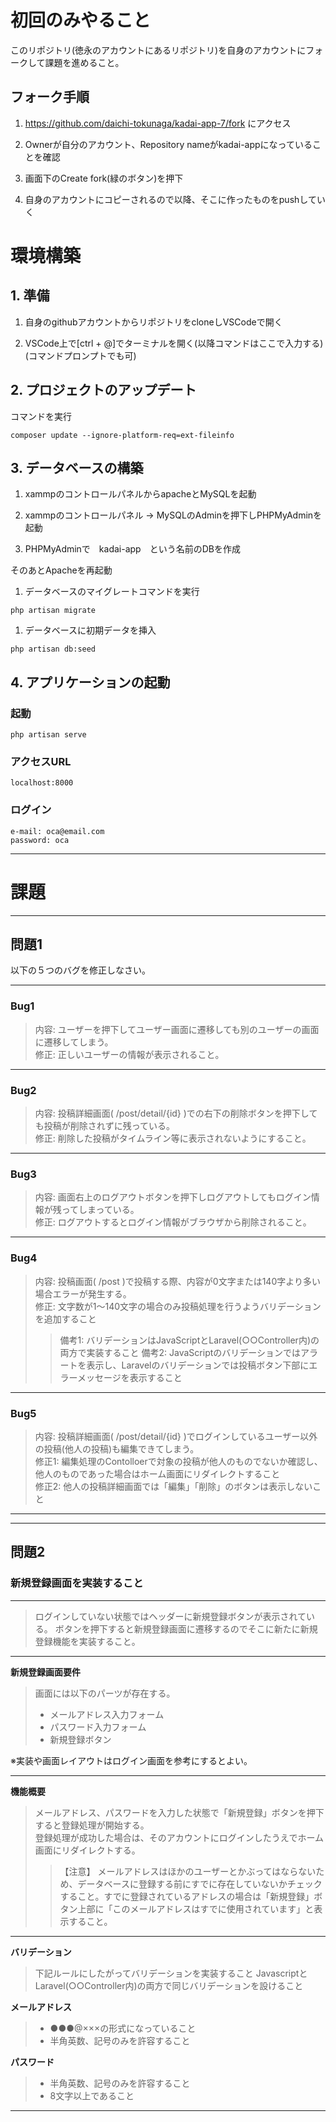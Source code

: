 <h1>初回のみやること</h1>

このリポジトリ(徳永のアカウントにあるリポジトリ)を自身のアカウントにフォークして課題を進めること。

<h2>フォーク手順</h2>

1. https://github.com/daichi-tokunaga/kadai-app-7/fork にアクセス

1. Ownerが自分のアカウント、Repository nameがkadai-appになっていることを確認

1. 画面下のCreate fork(緑のボタン)を押下

1. 自身のアカウントにコピーされるので以降、そこに作ったものをpushしていく


<h1>環境構築</h1>

<h2>1. 準備</h2>

1. 自身のgithubアカウントからリポジトリをcloneしVSCodeで開く

1. VSCode上で[ctrl + @]でターミナルを開く(以降コマンドはここで入力する)(コマンドプロンプトでも可)

<h2>2. プロジェクトのアップデート</h2>

コマンドを実行

```
composer update --ignore-platform-req=ext-fileinfo
```

<h2>3. データベースの構築</h2>

1. xammpのコントロールパネルからapacheとMySQLを起動

1. xammpのコントロールパネル -> MySQLのAdminを押下しPHPMyAdminを起動

1. PHPMyAdminで　kadai-app　という名前のDBを作成


そのあとApacheを再起動 

1. データベースのマイグレートコマンドを実行

```
php artisan migrate
```

1. データベースに初期データを挿入
```
php artisan db:seed
```

<h2>4. アプリケーションの起動</h2>

<h3>起動</h3>

```
php artisan serve
```

<h3>アクセスURL</h3>

```
localhost:8000
```

<h3>ログイン</h3>

```
e-mail: oca@email.com
password: oca
```

- - -

<h1>課題</h1>

- - -

<h2>問題1</h2>

以下の５つのバグを修正しなさい。

- - -

<h3>Bug1</h3>

>内容: ユーザーを押下してユーザー画面に遷移しても別のユーザーの画面に遷移してしまう。  
修正: 正しいユーザーの情報が表示されること。

- - -

<h3>Bug2</h3>

>内容: 投稿詳細画面( /post/detail/{id} )での右下の削除ボタンを押下しても投稿が削除されずに残っている。  
修正: 削除した投稿がタイムライン等に表示されないようにすること。

- - -

<h3>Bug3</h3>


>内容: 画面右上のログアウトボタンを押下しログアウトしてもログイン情報が残ってしまっている。  
修正: ログアウトするとログイン情報がブラウザから削除されること。

- - -

<h3>Bug4</h3>

>内容: 投稿画面( /post )で投稿する際、内容が0文字または140字より多い場合エラーが発生する。  
修正: 文字数が1～140文字の場合のみ投稿処理を行うようバリデーションを追加すること
>>備考1: バリデーションはJavaScriptとLaravel(○○Controller内)の両方で実装すること
備考2: JavaScriptのバリデーションではアラートを表示し、Laravelのバリデーションでは投稿ボタン下部にエラーメッセージを表示すること

- - -

<h3>Bug5</h3>

> 内容: 投稿詳細画面( /post/detail/{id} )でログインしているユーザー以外の投稿(他人の投稿)も編集できてしまう。  
修正1: 編集処理のContolloerで対象の投稿が他人のものでないか確認し、他人のものであった場合はホーム画面にリダイレクトすること  
修正2: 他人の投稿詳細画面では「編集」「削除」のボタンは表示しないこと  

- - -
- - -

<h2>問題2</h2>

<h3>新規登録画面を実装すること</h3>

- - -

>ログインしていない状態ではヘッダーに新規登録ボタンが表示されている。
ボタンを押下すると新規登録画面に遷移するのでそこに新たに新規登録機能を実装すること。

- - -


**新規登録画面要件**

>画面には以下のパーツが存在する。
> * メールアドレス入力フォーム
> * パスワード入力フォーム
>* 新規登録ボタン

※実装や画面レイアウトはログイン画面を参考にするとよい。

- - -

**機能概要**

>メールアドレス、パスワードを入力した状態で「新規登録」ボタンを押下すると登録処理が開始する。  
登録処理が成功した場合は、そのアカウントにログインしたうえでホーム画面にリダイレクトする。
>>【注意】 メールアドレスはほかのユーザーとかぶってはならないため、データベースに登録する前にすでに存在していないかチェックすること。すでに登録されているアドレスの場合は「新規登録」ボタン上部に「このメールアドレスはすでに使用されています」と表示すること。

- - -

**バリデーション**

>下記ルールにしたがってバリデーションを実装すること
JavascriptとLaravel(○○Controller内)の両方で同じバリデーションを設けること

**メールアドレス**
> * ●●●@×××の形式になっていること
> * 半角英数、記号のみを許容すること

**パスワード**

> * 半角英数、記号のみを許容すること
> * 8文字以上であること

- - -
